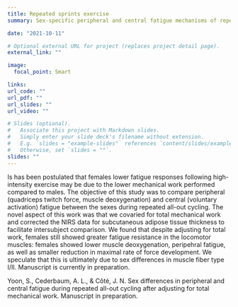 ```yaml
---
title: Repeated sprints exercise
summary: Sex-specific peripheral and central fatigue mechanisms of repeated all-out cycling

date: "2021-10-11"

# Optional external URL for project (replaces project detail page).
external_link: ""

image:
  focal_point: Smart

links:
url_code: ""
url_pdf: ""
url_slides: ""
url_video: ""

# Slides (optional).
#   Associate this project with Markdown slides.
#   Simply enter your slide deck's filename without extension.
#   E.g. `slides = "example-slides"` references `content/slides/example-slides.md`.
#   Otherwise, set `slides = ""`.
slides: ""
---
```


Is has been postulated that females lower fatigue responses following high-intensity exercise may be due to the lower mechanical work performed compared to males. The objective of this study was to compare peripheral (quadriceps twitch force, muscle deoxygenation) and central (voluntary activation) fatigue between the sexes during repeated all-out cycling. The novel aspect of this work was that we covaried for total mechanical work and corrected the NIRS data for subcutaneous adipose tissue thickness to facilitate intersubject comparison. We found that despite adjusting for total work, females still showed greater fatigue resistance in the locomotor muscles: females showed lower muscle deoxygenation, peripehral fatigue, as well as smaller reduction in maximal rate of force development. We speculate that this is ultimately due to sex differences in muscle fiber type I/II. Manuscript is currently in preparation.

Yoon, S., Cederbaum, A. L., & Côté, J. N. Sex differences in peripheral and central fatigue during repeated all-out cycling after adjusting for total mechanical work. Manuscript in preparation.

